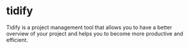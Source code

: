 # tidify
Tidify is a project management tool that allows you to have a better overview of your project and helps you to become more productive and efficient.
